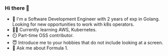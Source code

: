### Hi there 👋

- 🌱 I'm a Software Development Engineer with 2 years of exp in Golang. Looking for new opportunities to work with k8s operators.
- 👨‍🎓 Currently learning AWS, Kubernetes.
- ⏲️ Part-time OSS contributor.
- 😇 Introduce me to your hobbies that do not include looking at a screen.
- 💬 Ask me about Formula 1.
